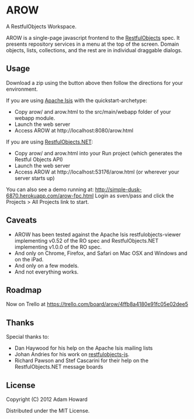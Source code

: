 # AROW

A RestfulObjects Workspace.

AROW is a single-page javascript frontend to the [RestfulObjects](http://restfulobjects.org/) spec.
It presents repository services in a menu at the top of the screen. Domain objects, lists, collections, and the rest are in individual draggable dialogs.

## Usage
Download a zip using the button above then follow the directions for your environment.

If you are using [Apache Isis](http://incubator.apache.org/isis/) with the quickstart-archetype:
* Copy arow/ and arow.html to the src/main/webapp folder of your webapp module.
* Launch the web server
* Access AROW at http://localhost:8080/arow.html

If you are using [RestfulObjects.NET](http://restfulobjects.codeplex.com):
* Copy arow/ and arow.html into your Run project (which generates the Restful Objects API)
* Launch the web server
* Access AROW at http://localhost:53176/arow.html (or wherever your server starts up)

You can also see a demo running at: http://simple-dusk-6870.herokuapp.com/arow-fpc.html
Login as sven/pass and click the Projects > All Projects link to start.

## Caveats
* AROW has been tested against the Apache Isis restfulobjects-viewer implementing v0.52 of the RO spec and RestfulObjects.NET implementing v1.0.0 of the RO spec.
* And only on Chrome, Firefox, and Safari on Mac OSX and Windows and on the iPad.
* And only on a few models.
* And not everything works.

## Roadmap
Now on Trello at https://trello.com/board/arow/4ffb8a4180e91fc05e02dee5

## Thanks
Special thanks to:
* Dan Haywood for his help on the Apache Isis mailing lists
* Johan Andries for his work on [restfulobjects-js](http://code.google.com/p/restfulobjects-js/).
* Richard Pawson and Stef Cascarini for their help on the RestfulObjects.NET message boards

## License
Copyright (C) 2012 Adam Howard

Distributed under the MIT License.
